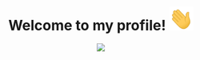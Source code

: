 <h1 align="center">
  Welcome to my profile!
  <img src="https://raw.githubusercontent.com/hth125192/hth125192/main/gifs/hello.gif" width="48">
</h1>
<p align="center">
  <img src="https://readme-typing-svg.herokuapp.com?lines=%E2%8C%A8+Hello+!!!;%E2%8C%A8+My+name+is+HTH+%F0%9F%98%98;%E2%8C%A8+I%E2%80%99m+studying+at+UET+-+VNU;%E2%8C%A8+Reach+me+via+Email%2C+Facebook%2C+LinkedIn%2C...+below;%F0%9F%90%A7+%F0%9F%90%A7+%F0%9F%90%A7&center=true&width=700&height=45&color=009900&vCenter=true&size=20">
</p>
